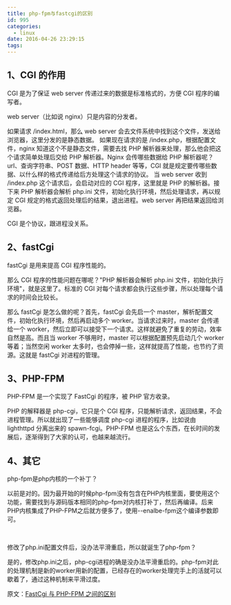 ```yaml
---
title: php-fpm与fastcgi的区别
id: 995
categories:
  - linux
date: 2016-04-26 23:29:15
tags:
---
```


## 1、CGI 的作用

CGI 是为了保证 web server 传递过来的数据是标准格式的，方便 CGI 程序的编写者。

web server（比如说 nginx）只是内容的分发者。

如果请求 /index.html，那么 web server 会去文件系统中找到这个文件，发送给浏览器，这里分发的是静态数据。
如果现在请求的是 /index.php，根据配置文件，nginx 知道这个不是静态文件，需要去找 PHP 解析器来处理，那么他会把这个请求简单处理后交给 PHP 解析器。Nginx 会传哪些数据给 PHP 解析器呢？url、查询字符串、POST 数据、HTTP header 等等，CGI 就是规定要传哪些数据、以什么样的格式传递给后方处理这个请求的协议。
当 web server 收到 /index.php 这个请求后，会启动对应的 CGI 程序，这里就是 PHP 的解析器。接下来 PHP 解析器会解析 php.ini 文件，初始化执行环境，然后处理请求，再以规定 CGI 规定的格式返回处理后的结果，退出进程。web server 再把结果返回给浏览器。

CGI 是个协议，跟进程没关系。

## 2、fastCgi

fastCgi 是用来提高 CGI 程序性能的。

那么 CGI 程序的性能问题在哪呢？"PHP 解析器会解析 php.ini 文件，初始化执行环境"，就是这里了。标准的 CGI 对每个请求都会执行这些步骤，所以处理每个请求的时间会比较长。

那么 fastCgi 是怎么做的呢？首先，fastCgi 会先启一个 master，解析配置文件，初始化执行环境，然后再启动多个 worker。当请求过来时，master 会传递给一个 worker，然后立即可以接受下一个请求。这样就避免了重复的劳动，效率自然是高。而且当 worker 不够用时，master 可以根据配置预先启动几个 worker 等着；当然空闲 worker 太多时，也会停掉一些，这样就提高了性能，也节约了资源。这就是 fastCgi 对进程的管理。

## 3、PHP-FPM

PHP-FPM 是一个实现了 FastCgi 的程序，被 PHP 官方收录。

PHP 的解释器是 php-cgi，它只是个 CGI 程序，只能解析请求，返回结果，不会进程管理。所以就出现了一些能够调度 php-cgi 进程的程序，比如说由 lighthttpd 分离出来的 spawn-fcgi。PHP-FPM 也是这么个东西，在长时间的发展后，逐渐得到了大家的认可，也越来越流行。

## 4、其它

php-fpm是php内核的一个补丁？

以前是对的。因为最开始的时候php-fpm没有包含在PHP内核里面，要使用这个功能，需要找到与源码版本相同的php-fpm对内核打补丁，然后再编译。后来PHP内核集成了PHP-FPM之后就方便多了，使用--enalbe-fpm这个编译参数即可。

&nbsp;

修改了php.ini配置文件后，没办法平滑重启，所以就诞生了php-fpm？

是的，修改php.ini之后，php-cgi进程的确是没办法平滑重启的。php-fpm对此的处理机制是新的worker用新的配置，已经存在的worker处理完手上的活就可以歇着了，通过这种机制来平滑过度。

原文：[FastCgi 与 PHP-FPM 之间的区别](http://www.golaravel.com/post/difference-between-fastcgi-and-php-fpm/ "FastCgi 与 PHP-FPM 之间的区别")